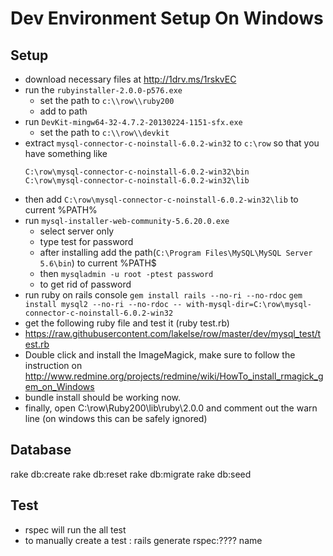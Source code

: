 # Dev Environment Setup On Windows

## Setup
* download necessary files at http://1drv.ms/1rskvEC
* run the `rubyinstaller-2.0.0-p576.exe`
  * set the path to ```c:\\row\\ruby200```
  * add to path
* run ```DevKit-mingw64-32-4.7.2-20130224-1151-sfx.exe```
  * set the path to ```c:\\row\\devkit```
* extract ```mysql-connector-c-noinstall-6.0.2-win32``` to ```c:\row``` so that you have something like
  ```
  C:\row\mysql-connector-c-noinstall-6.0.2-win32\bin
  C:\row\mysql-connector-c-noinstall-6.0.2-win32\lib
  ```
* then add ```C:\row\mysql-connector-c-noinstall-6.0.2-win32\lib``` to current %PATH%
* run ```mysql-installer-web-community-5.6.20.0.exe```
  * select server only
  * type test for password
  * after installing add the path(```C:\Program Files\MySQL\MySQL Server 5.6\bin```) to current %PATH$
  * then
    ```mysqladmin -u root -ptest password```
  * to get rid of password
* run ruby on rails console
  ```gem install rails --no-ri --no-rdoc```
  ```gem install mysql2 --no-ri --no-rdoc -- with-mysql-dir=C:\row\mysql-connector-c-noinstall-6.0.2-win32```
* get the following ruby file and test it (ruby test.rb)
* https://raw.githubusercontent.com/lakelse/row/master/dev/mysql_test/test.rb
* Double click and install the ImageMagick, make sure to follow the instruction on http://www.redmine.org/projects/redmine/wiki/HowTo_install_rmagick_gem_on_Windows
* bundle install should be working now.
* finally, open C:\row\Ruby200\lib\ruby\2.0.0 and comment out the warn line (on windows this can be safely ignored)

## Database
  rake db:create
  rake db:reset
  rake db:migrate
  rake db:seed

## Test
* rspec will run the all test
* to manually create a test : rails generate rspec:???? name
